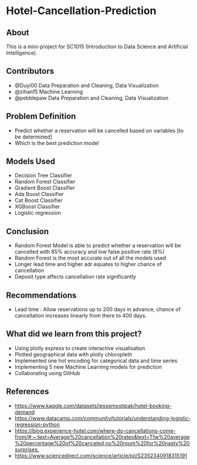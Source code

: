 # Hotel-Cancellation-Prediction

## About
This is a mini-project for SC1015 (Introduction to Data Science and Artificial Intelligence).

## Contributors

- @Duyi00 Data Preparation and Cleaning, Data Visualization
- @zihan15 Machine Learning
- @pebblepaw Data Preparation and Cleaning, Data Visualization

## Problem Definition

- Predict whether a reservation will be cancelled based on variables [to be determined]
- Which is the best prediction model

## Models Used

- Decision Tree Classifier
- Random Forest Classifier
- Gradient Boost Classifier
- Ada Boost Classifier
- Cat Boost Classifier
- XGBoost Classifier
- Logistic regression

## Conclusion

- Random Forest Model is able to predict whether a reservation will be cancelled with 85% accuracy and low false positive rate (8%)
- Random Forest is the most accurate out of all the models used
- Longer lead time and higher adr equates to higher chance of cancellation
- Deposit type affects cancellation rate significantly

## Recommendations

- Lead time : Allow reservations up to 200 days in advance, chance of cancellation increases linearly from there to 400 days. 

## What did we learn from this project?

- Using plotly express to create interactive visualisation
- Plotted geographical data with plotly chloropleth
- Implemented one hot encoding for categorical data and time series
- Implementing 5 new Machine Learning models for prediction 
- Collaborating using GitHub

## References
- <https://www.kaggle.com/datasets/jessemostipak/hotel-booking-demand>
- <https://www.datacamp.com/community/tutorials/understanding-logistic-regression-python>
- <https://blog.experience-hotel.com/where-do-cancellations-come-from/#:~:text=Average%20cancellation%20rates&text=The%20average%20percentage%20of%20canceled,no%20room%20for%20nasty%20surprises.>
- <https://www.sciencedirect.com/science/article/pii/S2352340918315191>
